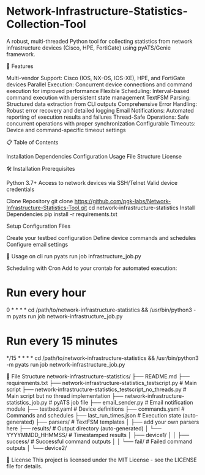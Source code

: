 # Network-Infrastructure-Statistics-Collection-Tool
A robust, multi-threaded Python tool for collecting statistics from network infrastructure devices (Cisco, HPE, FortiGate) using pyATS/Genie framework.

🚀 Features

Multi-vendor Support: Cisco (IOS, NX-OS, IOS-XE), HPE, and FortiGate devices
Parallel Execution: Concurrent device connections and command execution for improved performance
Flexible Scheduling: Interval-based command execution with persistent state management
TextFSM Parsing: Structured data extraction from CLI outputs
Comprehensive Error Handling: Robust error recovery and detailed logging
Email Notifications: Automated reporting of execution results and failures
Thread-Safe Operations: Safe concurrent operations with proper synchronization
Configurable Timeouts: Device and command-specific timeout settings

📋 Table of Contents

Installation
Dependencies
Configuration
Usage
File Structure
License

🛠️ Installation
Prerequisites

Python 3.7+
Access to network devices via SSH/Telnet
Valid device credentials

Clone Repository
git clone https://github.com/pgk-labs/Network-Infrastructure-Statistics-Tool.git
cd network-infrastructure-statistics
Install Dependencies
pip install -r requirements.txt

Setup Configuration Files

Create your testbed configuration
Define device commands and schedules
Configure email settings

🚀 Usage
on cli run pyats run job infrastructure_job.py

Scheduling with Cron
Add to your crontab for automated execution:
# Run every hour
0 * * * * cd /path/to/network-infrastructure-statistics && /usr/bin/python3 -m pyats run job network-infrastructure_job.py

# Run every 15 minutes
*/15 * * * * cd /path/to/network-infrastructure-statistics && /usr/bin/python3 -m pyats run job network-infrastructure_job.py

📁 File Structure
network-infrastructure-statistics/
├── README.md
├── requirements.txt
├── network-infrastructure-statistics_testscript.py          # Main script
├── network-infrastructure-statistics_testscript_no_threads.py          # Main script but no thread implementation
├── network-infrastructure-statistics_job.py        # pyATS job file
├── email_sender.py             # Email notification module
├── testbed.yaml               # Device definitions
├── commands.yaml              # Commands and schedules
├── last_run_times.json        # Execution state (auto-generated)
├── parsers/                   # TextFSM templates
│   ├── add your own parsers here
├── results/                   # Output directory (auto-generated)
│   └── YYYYMMDD_HHMMSS/      # Timestamped results
│       ├── device1/
│       │   ├── success/       # Successful command outputs
│       │   └── fail/          # Failed command outputs
│       └── device2/

📄 License
This project is licensed under the MIT License - see the LICENSE file for details.

